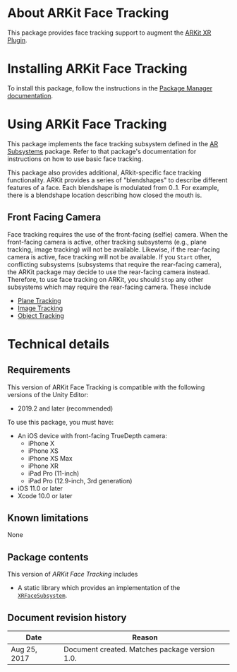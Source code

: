 # About ARKit Face Tracking

This package provides face tracking support to augment the [ARKit XR Plugin](https://docs.unity3d.com/Packages/com.unity.xr.arkit@2.2).

# Installing ARKit Face Tracking

To install this package, follow the instructions in the [Package Manager documentation](https://docs.unity3d.com/Packages/com.unity.package-manager-ui@latest/index.html).

# Using ARKit Face Tracking

This package implements the face tracking subsystem defined in the [AR Subsystems](https://docs.unity3d.com/Packages/com.unity.xr.arsubsystems@2.1) package. Refer to that package's documentation for instructions on how to use basic face tracking.

This package also provides additional, ARkit-specific face tracking functionality. ARKit provides a series of "blendshapes" to describe different features of a face. Each blendshape is modulated from 0..1. For example, there is a blendshape location describing how closed the mouth is.

## Front Facing Camera

Face tracking requires the use of the front-facing (selfie) camera. When the front-facing camera is active, other tracking subsystems (e.g., plane tracking, image tracking) will not be available. Likewise, if the rear-facing camera is active, face tracking will not be available. If you `Start` other, conflicting subsystems (subsystems that require the rear-facing camera), the ARKit package may decide to use the rear-facing camera instead. Therefore, to use face tracking on ARKit, you should `Stop` any other subsystems which may require the rear-facing camera. These include

* [Plane Tracking](https://docs.unity3d.com/Packages/com.unity.xr.arsubsystems@2.1/manual/plane-subsystem.html)
* [Image Tracking](https://docs.unity3d.com/Packages/com.unity.xr.arsubsystems@2.1/manual/image-tracking.html)
* [Object Tracking](https://docs.unity3d.com/Packages/com.unity.xr.arsubsystems@2.1/manual/object-tracking.html)


# Technical details
## Requirements
This version of ARKit Face Tracking is compatible with the following versions of the Unity Editor:

* 2019.2 and later (recommended)

To use this package, you must have:

- An iOS device with front-facing TrueDepth camera:
  - iPhone X
  - iPhone XS
  - iPhone XS Max
  - iPhone XR
  - iPad Pro (11-inch)
  - iPad Pro (12.9-inch, 3rd generation)
- iOS 11.0 or later
- Xcode 10.0 or later

## Known limitations

None

## Package contents

This version of *ARKit Face Tracking* includes

* A static library which provides an implementation of the [`XRFaceSubsystem`](https://docs.unity3d.com/Packages/com.unity.xr.arsubsystems@2.1/manual/face-tracking.html).

## Document revision history

|Date|Reason|
|----|------|
|Aug 25, 2017|Document created. Matches package version 1.0.|
